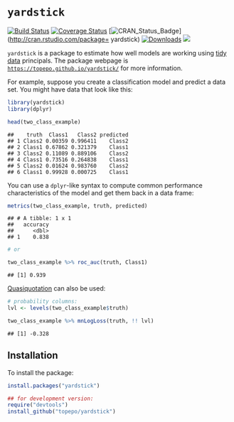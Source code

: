 # `yardstick`

[![Build Status](https://travis-ci.org/topepo/yardstick.svg?branch=master)](https://travis-ci.org/topepo/yardstick)
[![Coverage Status](https://img.shields.io/codecov/c/github/topepo/yardstick/master.svg)](https://codecov.io/github/topepo/yardstick?branch=master)
[![CRAN_Status_Badge](http://www.r-pkg.org/badges/version/yardstick)](http://cran.rstudio.com/package= yardstick)
[![Downloads](http://cranlogs.r-pkg.org/badges/yardstick)](http://cran.rstudio.com/package=yardstick)
![](https://img.shields.io/badge/lifecycle-maturing-blue.svg)



`yardstick` is a package to estimate how well models are working using [tidy data](https://www.jstatsoft.org/article/view/v059i10) principals. The package webpage is [`https://topepo.github.io/yardstick/`](https://topepo.github.io/yardstick/) for more information.

For example, suppose you create a classification model and predict a data set. You might have data that look like this:


```r
library(yardstick)
library(dplyr)

head(two_class_example)
```

```
##    truth  Class1   Class2 predicted
## 1 Class2 0.00359 0.996411    Class2
## 2 Class1 0.67862 0.321379    Class1
## 3 Class2 0.11089 0.889106    Class2
## 4 Class1 0.73516 0.264838    Class1
## 5 Class2 0.01624 0.983760    Class2
## 6 Class1 0.99928 0.000725    Class1
```

You can use a `dplyr`-like syntax to compute common performance characteristics of the model and get them back in a data frame:


```r
metrics(two_class_example, truth, predicted)
```

```
## # A tibble: 1 x 1
##   accuracy
##      <dbl>
## 1    0.838
```

```r
# or 

two_class_example %>% roc_auc(truth, Class1)
```

```
## [1] 0.939
```

[Quasiquotation](http://rlang.tidyverse.org/reference/quasiquotation.html) can also be used:


```r
# probability columns:
lvl <- levels(two_class_example$truth)

two_class_example %>% mnLogLoss(truth, !! lvl)
```

```
## [1] -0.328
```

## Installation

To install the package:


```r
install.packages("yardstick")

## for development version:
require("devtools")
install_github("topepo/yardstick")
```

